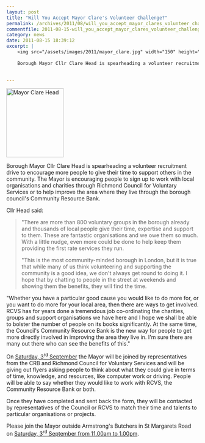 ```yaml
---
layout: post
title: "Will You Accept Mayor Clare's Volunteer Challenge?"
permalink: /archives/2011/08/will_you_accept_mayor_clares_volunteer_challenge.html
commentfile: 2011-08-15-will_you_accept_mayor_clares_volunteer_challenge
category: news
date: 2011-08-15 18:39:12
excerpt: |
    <img src="/assets/images/2011/mayor_clare.jpg" width="150" height="180" alt="Mayor Clare Head" class="photo right" />
    
    Borough Mayor Cllr Clare Head is spearheading a volunteer recruitment drive to encourage more people to give their time to support others in the community. The Mayor is encouraging people to sign up to work with local organisations and charities through Richmond Council for Voluntary Services or to help improve the area where they live through the borough council's Community Resource Bank.
    

---
```


<img src="/assets/images/2011/mayor_clare.jpg" width="150" height="180" alt="Mayor Clare Head" class="photo right" />

Borough Mayor Cllr Clare Head is spearheading a volunteer recruitment drive to encourage more people to give their time to support others in the community. The Mayor is encouraging people to sign up to work with local organisations and charities through Richmond Council for Voluntary Services or to help improve the area where they live through the borough council's Community Resource Bank.

Cllr Head said:

> "There are more than 800 voluntary groups in the borough already and thousands of local people give their time, expertise and support to them. These are fantastic organisations and we owe them so much. With a little nudge, even more could be done to help keep them providing the first rate services they run.
> 
> "This is the most community-minded borough in London, but it is true that while many of us think volunteering and supporting the community is a good idea, we don't always get round to doing it. I hope that by chatting to people in the street at weekends and showing them the benefits, they will find the time.

"Whether you have a particular good cause you would like to do more for, or you want to do more for your local area, then there are ways to get involved. RCVS has for years done a tremendous job co-ordinating the charities, groups and support organisations we have here and I hope we shall be able to bolster the number of people on its books significantly. At the same time, the Council's Community Resource Bank is the new way for people to get more directly involved in improving the area they live in. I'm sure there are many out there who can see the benefits of this."

On [Saturday, 3<sup>rd</sup> September](https://stmargarets.london/event/meeting/200705142967) the Mayor will be joined by representatives from the CRB and Richmond Council for Voluntary Services and will be giving out flyers asking people to think about what they could give in terms of time, knowledge, and resources, like computer work or driving. People will be able to say whether they would like to work with RCVS, the Community Resource Bank or both.

Once they have completed and sent back the form, they will be contacted by representatives of the Council or RCVS to match their time and talents to particular organisations or projects.

Please join the Mayor outside Armstrong's Butchers in St Margarets Road on [Saturday, 3<sup>rd</sup> September from 11.00am to 1.00pm](https://stmargarets.london/event/meeting/200705142967).
